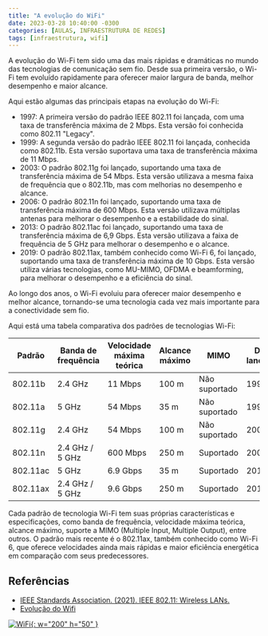 ```yaml
---
title: "A evolução do WiFi"
date: 2023-03-28 10:40:00 -0300
categories: [AULAS, INFRAESTRUTURA DE REDES]
tags: [infraestrutura, wifi]
---
```

A evolução do Wi-Fi tem sido uma das mais rápidas e dramáticas no mundo das tecnologias de comunicação sem fio. Desde sua primeira versão, o Wi-Fi tem evoluído rapidamente para oferecer maior largura de banda, melhor desempenho e maior alcance.

Aqui estão algumas das principais etapas na evolução do Wi-Fi:

- 1997: A primeira versão do padrão IEEE 802.11 foi lançada, com uma taxa de transferência máxima de 2 Mbps. Esta versão foi conhecida como 802.11 "Legacy".
- 1999: A segunda versão do padrão IEEE 802.11 foi lançada, conhecida como 802.11b. Esta versão suportava uma taxa de transferência máxima de 11 Mbps.
- 2003: O padrão 802.11g foi lançado, suportando uma taxa de transferência máxima de 54 Mbps. Esta versão utilizava a mesma faixa de frequência que o 802.11b, mas com melhorias no desempenho e alcance.
- 2006: O padrão 802.11n foi lançado, suportando uma taxa de transferência máxima de 600 Mbps. Esta versão utilizava múltiplas antenas para melhorar o desempenho e a estabilidade do sinal.
- 2013: O padrão 802.11ac foi lançado, suportando uma taxa de transferência máxima de 6,9 Gbps. Esta versão utilizava a faixa de frequência de 5 GHz para melhorar o desempenho e o alcance.
- 2019: O padrão 802.11ax, também conhecido como Wi-Fi 6, foi lançado, suportando uma taxa de transferência máxima de 10 Gbps. Esta versão utiliza várias tecnologias, como MU-MIMO, OFDMA e beamforming, para melhorar o desempenho e a eficiência do sinal.

Ao longo dos anos, o Wi-Fi evoluiu para oferecer maior desempenho e melhor alcance, tornando-se uma tecnologia cada vez mais importante para a conectividade sem fio.

Aqui está uma tabela comparativa dos padrões de tecnologias Wi-Fi:

| Padrão   | Banda de frequência | Velocidade máxima teórica | Alcance máximo | MIMO          | Data de lançamento |
| -------- | ------------------- | ------------------------- | -------------- | ------------- | ------------------ |
| 802.11b  | 2.4 GHz             | 11 Mbps                   | 100 m          | Não suportado | 1999               |
| 802.11a  | 5 GHz               | 54 Mbps                   | 35 m           | Não suportado | 1999               |
| 802.11g  | 2.4 GHz             | 54 Mbps                   | 100 m          | Não suportado | 2003               |
| 802.11n  | 2.4 GHz / 5 GHz     | 600 Mbps                  | 250 m          | Suportado     | 2009               |
| 802.11ac | 5 GHz               | 6.9 Gbps                  | 35 m           | Suportado     | 2013               |
| 802.11ax | 2.4 GHz / 5 GHz     | 9.6 Gbps                  | 250 m          | Suportado     | 2019               |

Cada padrão de tecnologia Wi-Fi tem suas próprias características e especificações, como banda de frequência, velocidade máxima teórica, alcance máximo, suporte a MIMO (Multiple Input, Multiple Output), entre outros. O padrão mais recente é o 802.11ax, também conhecido como Wi-Fi 6, que oferece velocidades ainda mais rápidas e maior eficiência energética em comparação com seus predecessores.

## Referências

- [IEEE Standards Association. (2021). IEEE 802.11: Wireless LANs.](https://standards.ieee.org/standard/802_11-2016.html)
- [Evolução do Wifi](https://aulas.jocile.com/redes/meios-de-comunica%C3%A7%C3%A3o-de-dados/evolu%C3%A7%C3%A3o-do-wifi)

[![WiFi](http://img.youtube.com/vi/VnN0vHdt14E/0.jpg){: w="200" h="50" }](http://www.youtube.com/watch?v=VnN0vHdt14E)
